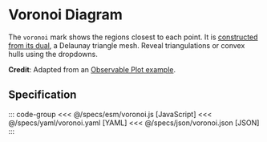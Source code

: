 <script setup>
  import Example from '../components/Example.vue';
  import { reset } from '@uwdata/vgplot';
  reset();
</script>

# Voronoi Diagram

The `voronoi` mark shows the regions closest to each point.
It is [constructed from its dual](https://observablehq.com/@mbostock/the-delaunays-dual), a Delaunay triangle mesh.
Reveal triangulations or convex hulls using the dropdowns.


<Example spec="/specs/yaml/voronoi.yaml" />

**Credit**: Adapted from an [Observable Plot example](https://observablehq.com/@observablehq/plot-voronoi-scatterplot).

## Specification

::: code-group
<<< @/specs/esm/voronoi.js [JavaScript]
<<< @/specs/yaml/voronoi.yaml [YAML]
<<< @/specs/json/voronoi.json [JSON]
:::
